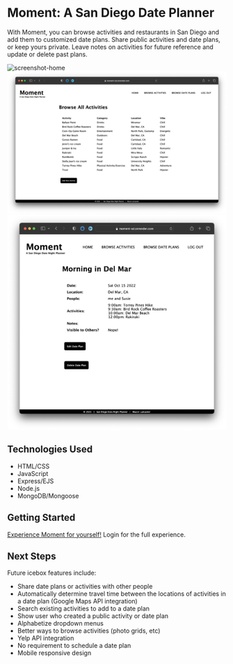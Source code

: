 # Moment: A San Diego Date Planner

With Moment, you can browse activities and restaurants in San Diego and add them to customized date plans. Share public activities and date plans, or keep yours private. Leave notes on activities for future reference and update or delete past plans.

<img style = "width: 30;" title="screenshot-home" alt ="screenshot-home" src="public/images/Screen Shot - home.png">
<img style = "width: 30;" title="screenshot-browse" alt ="screenshot-browse" src="public/images/Screen Shot - browse.png">
<img style = "width: 30;" title="screenshot-show" alt ="screenshot-show" src="public/images/Screen Shot - show.png">

## Technologies Used
- HTML/CSS
- JavaScript
- Express/EJS
- Node.js
- MongoDB/Mongoose

## Getting Started

<a href = "https://moment-sd.onrender.com/" target="_blank">Experience Moment for yourself!</a> Login for the full experience.

## Next Steps

Future icebox features include:
- Share date plans or activities with other people
- Automatically determine travel time between the locations of activities in a date plan (Google Maps API integration)
- Search existing activities to add to a date plan
- Show user who created a public activity or date plan
- Alphabetize dropdown menus
- Better ways to browse activities (photo grids, etc)
- Yelp API integration
- No requirement to schedule a date plan
- Mobile responsive design